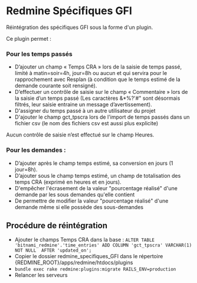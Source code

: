 # Redmine Spécifiques GFI

Réintégration des spécifiques GFI sous la forme d'un plugin.

Ce plugin permet :

### Pour les temps passés

- D’ajouter un champ « Temps CRA » lors de la saisie de temps passé, limité à matin=soir=4h, jour=8h ou aucun et qui servira pour le rapprochement avec Resplan
(à condition que le temps estimé de la demande courante soit rensigné).
- D’effectuer un contrôle de saisie sur  le champ « Commentaire » lors de la saisie d’un temps passé
(Les caractères &*%?'#\" sont désormais filtrés, leur saisie entraine un message d’avertissement).
- D'assigner du temps passé à un autre utilisateur du projet
- D'ajouter le champ gct_tpscra lors de l'import de temps passés dans un fichier csv (le nom des fichiers csv est aussi plus explicite)

Aucun contrôle de saisie n’est effectué sur le champ Heures.

### Pour les demandes :

- D’ajouter après le champ temps estimé, sa conversion en jours (1 jour=8h).
- D’ajouter sous le champ temps estimé, un champ de totalisation des temps CRA (exprimé en heures et en jours).
- D'empêcher l'écrasement de la valeur "pourcentage réalisé" d'une demande par les sous demandes qu'elle contient
- De permettre de modifier la valeur "pourcentage réalisé" d'une demande même si elle possède des sous-demandes

## Procédure de réintégration
- Ajouter le champs Temps CRA dans la base :
`ALTER TABLE 'bitnami_redmine'.'time_entries' ADD COLUMN 'gct_tpscra' VARCHAR(1) NOT NULL  AFTER 'updated_on';`
- Copier le dossier redmine_specifiques_GFI dans le répertoire {REDMINE_ROOT}/apps/redmine/htdocs/plugins
- `bundle exec rake redmine:plugins:migrate RAILS_ENV=production`
- Relancer les serveurs
